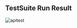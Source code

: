 ## TestSuite Run Result    

![apitest](https://github.com/cylnesra/Test-Automation-With-SOAPUI/assets/87074889/2b2feeba-783e-45e9-bb1a-c6361f592d49)
